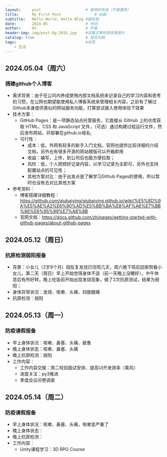 ```yaml
---
layout:     post   				    # 使用的布局（不需要改）
title:      My First Post 				# 标题 
subtitle:   Hello World, Hello Blog #副标题
date:       2024-05 				# 时间
author:     KS 						# 作者
header-img: img/post-bg-2015.jpg 	#这篇文章标题背景图片
catalog: true 						# 是否归档
tags:								#标签
    - 生活
---
```


## 2024.05.04（周六）
### 搭建github个人博客
- 需求背景：由于在公司内养成使用内部文档系统来记录自己的学习内容和思考的习惯，在公网也期望能使用私人博客系统来管理相关内容，之前有了解过Github本身提供类似的网站服务功能，打算尝试接入使用体验下效果
- 技术方案：
    - GitHub Pages：是一项静态站点托管服务，它直接从 GitHub 上的仓库获取 HTML、CSS 和 JavaScript 文件，（可选）通过构建过程运行文件，然后发布网站，并部署在github.io域名;
    - 可行性：
        - 成本：低，外网有较多的新手入门文档，官网也提供比较详细的介绍文档，另外也有很多开源的网站模版可以开箱即用
        - 收益：编写，上传，到公司后也能方便拉取；
        - 风险：低，个人把控好记录内容，以学习记录为主即可，另外也支持配置站点的可见性；
        - 其他方案对比：由于出发点是了解学习Github Pages的使用，所以暂时也没有去对比其他方案
- 参考资料：
    - 博客搭建详细教程：https://github.com/qiubaiying/qiubaiying.github.io/wiki/%E5%8D%9A%E5%AE%A2%E6%90%AD%E5%BB%BA%E8%AF%A6%E7%BB%86%E6%95%99%E7%A8%8B
    - 官网文档：https://docs.github.com/zh/pages/getting-started-with-github-pages/about-github-pages

## 2024.05.12（周日）
### 抗原检测弱阳报备
- 背景：小女儿（2岁9个月）因反复发烧已住院几天，周六晚下班后回家照看小女儿，第二天（周日）早上开始觉得身体不适（前一天晚上没睡好），中午休息后有所好转，晚上吃饭前开始出现发烧现象，做了2次抗原测试，结果为弱阳；
- 身体异常状况：发烧、咳嗽、头痛、四肢酸痛
- 抗原检测：弱阳


## 2024.05.13（周一）
### 防疫请假报备
- 早上身体状况：咳嗽、鼻塞、头痛、疲惫
- 晚上身体状态：咳嗽、鼻塞、头痛
- 晚上抗原检测：弱阳
- 工作内容：
    - 工作内容交接：周二校招面试安排、提高UI开发效率（乘风）
    - 进度关注：py3推进
    - 季度会议问卷调查


## 2024.05.14（周二）
### 防疫请假报备
- 早上身体状况：咳嗽、鼻塞、头痛，咳嗽变严重了
- 晚上身体状态：
- 晚上抗原检测：
- 工作内容：
    - Unity课程学习：3D RPG Course